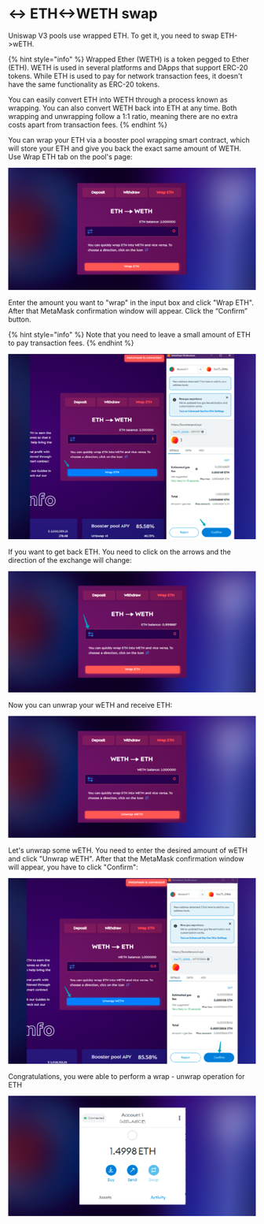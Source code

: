 # ↔ ETH<->WETH swap

Uniswap V3 pools use wrapped ETH. To get it, you need to swap ETH->wETH.

{% hint style="info" %}
Wrapped Ether (WETH) is a token pegged to Ether (ETH). WETH is used in several platforms and DApps that support ERC-20 tokens. While ETH is used to pay for network transaction fees, it doesn't have the same functionality as ERC-20 tokens.

You can easily convert ETH into WETH through a process known as wrapping. You can also convert WETH back into ETH at any time. Both wrapping and unwrapping follow a 1:1 ratio, meaning there are no extra costs apart from transaction fees.
{% endhint %}

You can wrap your ETH via a booster pool wrapping smart contract, which will store your ETH and give you back the exact same amount of WETH. Use Wrap ETH tab on the pool's page:

![ETH<->wETH](<../.gitbook/assets/image (23).png>)

Enter the amount you want to "wrap" in the input box and click "Wrap ETH". After that MetaMask confirmation window will appear. Click the “Confirm” button.&#x20;

{% hint style="info" %}
Note that you need to leave a small amount of ETH to pay transaction fees.
{% endhint %}

![wrap confirmation](<../.gitbook/assets/image (13).png>)

If you want to get back ETH. You need to click on the arrows and the direction of the exchange will change:

![change the direction of wrap](../.gitbook/assets/image.png)

Now you can unwrap your wETH and receive ETH:

![unwrap wETH](<../.gitbook/assets/image (2).png>)

Let's unwrap some wETH. You need to enter the desired amount of wETH and click "Unwrap wETH". After that the MetaMask confirmation window will appear, you have to click "Confirm":

![unwrap confirmation](<../.gitbook/assets/image (12).png>)

Congratulations, you were able to perform a wrap - unwrap operation for ETH

![your balance](<../.gitbook/assets/image (18).png>)
